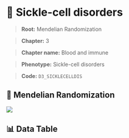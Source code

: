 # 🧪 Sickle-cell disorders

> **Root:** Mendelian Randomization

> **Chapter:** 3  

> **Chapter name:** Blood and immune

> **Phenotype:** Sickle-cell disorders  

> **Code:** `D3_SICKLECELLDIS`

## 🧬 Mendelian Randomization  

<img src="/MR/Figures/Forward/D3_SICKLECELLDIS.png"/>

## 📊 Data Table

<CsvTableMRF src="/MR/Data/Forward/D3_SICKLECELLDIS.csv"/>
